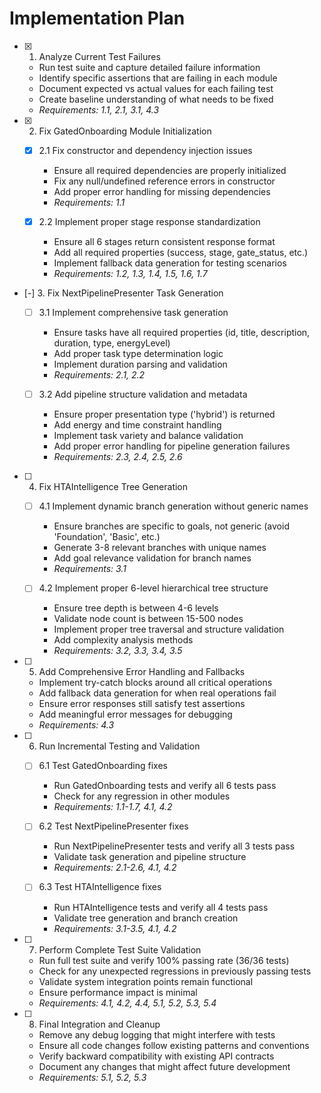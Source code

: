# Implementation Plan

- [x] 1. Analyze Current Test Failures
  - Run test suite and capture detailed failure information
  - Identify specific assertions that are failing in each module
  - Document expected vs actual values for each failing test
  - Create baseline understanding of what needs to be fixed
  - _Requirements: 1.1, 2.1, 3.1, 4.3_

- [x] 2. Fix GatedOnboarding Module Initialization
  - [x] 2.1 Fix constructor and dependency injection issues
    - Ensure all required dependencies are properly initialized
    - Fix any null/undefined reference errors in constructor
    - Add proper error handling for missing dependencies
    - _Requirements: 1.1_

  - [x] 2.2 Implement proper stage response standardization
    - Ensure all 6 stages return consistent response format
    - Add all required properties (success, stage, gate_status, etc.)
    - Implement fallback data generation for testing scenarios
    - _Requirements: 1.2, 1.3, 1.4, 1.5, 1.6, 1.7_

- [-] 3. Fix NextPipelinePresenter Task Generation
  - [ ] 3.1 Implement comprehensive task generation
    - Ensure tasks have all required properties (id, title, description, duration, type, energyLevel)
    - Add proper task type determination logic
    - Implement duration parsing and validation
    - _Requirements: 2.1, 2.2_

  - [ ] 3.2 Add pipeline structure validation and metadata
    - Ensure proper presentation type ('hybrid') is returned
    - Add energy and time constraint handling
    - Implement task variety and balance validation
    - Add proper error handling for pipeline generation failures
    - _Requirements: 2.3, 2.4, 2.5, 2.6_

- [ ] 4. Fix HTAIntelligence Tree Generation
  - [ ] 4.1 Implement dynamic branch generation without generic names
    - Ensure branches are specific to goals, not generic (avoid 'Foundation', 'Basic', etc.)
    - Generate 3-8 relevant branches with unique names
    - Add goal relevance validation for branch names
    - _Requirements: 3.1_

  - [ ] 4.2 Implement proper 6-level hierarchical tree structure
    - Ensure tree depth is between 4-6 levels
    - Validate node count is between 15-500 nodes
    - Implement proper tree traversal and structure validation
    - Add complexity analysis methods
    - _Requirements: 3.2, 3.3, 3.4, 3.5_

- [ ] 5. Add Comprehensive Error Handling and Fallbacks
  - Implement try-catch blocks around all critical operations
  - Add fallback data generation for when real operations fail
  - Ensure error responses still satisfy test assertions
  - Add meaningful error messages for debugging
  - _Requirements: 4.3_

- [ ] 6. Run Incremental Testing and Validation
  - [ ] 6.1 Test GatedOnboarding fixes
    - Run GatedOnboarding tests and verify all 6 tests pass
    - Check for any regression in other modules
    - _Requirements: 1.1-1.7, 4.1, 4.2_

  - [ ] 6.2 Test NextPipelinePresenter fixes
    - Run NextPipelinePresenter tests and verify all 3 tests pass
    - Validate task generation and pipeline structure
    - _Requirements: 2.1-2.6, 4.1, 4.2_

  - [ ] 6.3 Test HTAIntelligence fixes
    - Run HTAIntelligence tests and verify all 4 tests pass
    - Validate tree generation and branch creation
    - _Requirements: 3.1-3.5, 4.1, 4.2_

- [ ] 7. Perform Complete Test Suite Validation
  - Run full test suite and verify 100% passing rate (36/36 tests)
  - Check for any unexpected regressions in previously passing tests
  - Validate system integration points remain functional
  - Ensure performance impact is minimal
  - _Requirements: 4.1, 4.2, 4.4, 5.1, 5.2, 5.3, 5.4_

- [ ] 8. Final Integration and Cleanup
  - Remove any debug logging that might interfere with tests
  - Ensure all code changes follow existing patterns and conventions
  - Verify backward compatibility with existing API contracts
  - Document any changes that might affect future development
  - _Requirements: 5.1, 5.2, 5.3_
